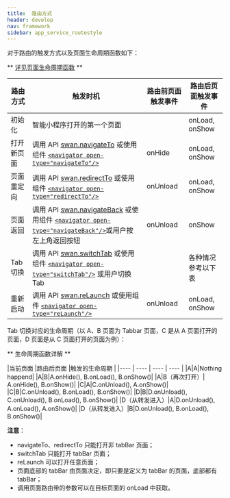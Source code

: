 ```yaml
---
title:  路由方式
header: develop
nav: framework
sidebar: app_service_routestyle
---
```


对于路由的触发方式以及页面生命周期函数如下：

** [详见页面生命周期函数](/develop/framework/app_service_pagelife/) **

|路由方式 |触发时机 |路由前页面触发事件 |路由后页面触发事件 |
|---- | ---- | ---- | ---- |
|初始化 |智能小程序打开的第一个页面 | |onLoad, onShow |
|打开新页面 |调用 API [swan.navigateTo](https://smartprogram.baidu.com/docs/develop/api/show/tab_swan-navigateTo/) 或使用组件 [`<navigator open-type="navigateTo"/>`](/develop/component/nav/) | onHide |onLoad, onShow |
|页面重定向 |调用 API [swan.redirectTo](https://smartprogram.baidu.com/docs/develop/api/show/tab_swan-redirectTo/) 或使用组件 [`<navigator open-type="redirectTo"/>`](/develop/component/nav/) | onUnload |onLoad, onShow |
|页面返回  |调用 API [swan.navigateBack](https://smartprogram.baidu.com/docs/develop/api/show/tab_swan-navigateBack/) 或使用组件 [`<navigator open-type="navigateBack"/>`](/develop/component/nav/)或用户按左上角返回按钮 | onUnload |onShow |
|Tab 切换  |调用 API [swan.switchTab](https://smartprogram.baidu.com/docs/develop/api/show/tab_swan-switchTab/) 或使用组件 [`<navigator open-type="switchTab"/>`](/develop/component/nav/) 或用户切换 Tab | | 各种情况参考以下表 |
|重新启动  |调用 API [swan.reLaunch](https://smartprogram.baidu.com/docs/develop/api/show/tab_swan-reLaunch/) 或使用组件 [`<navigator open-type="reLaunch"/>`](/develop/component/nav/) | onUnload | onLoad, onShow |

Tab 切换对应的生命周期（以 A、B 页面为 Tabbar 页面，C 是从 A 页面打开的页面，D 页面是从 C 页面打开的页面为例）：

** 生命周期函数详解 **

|当前页面 |路由后页面 |触发的生命周期 |
|---- | ---- | ---- | ---- |
|A|A|Nothing happend|
|A|B|A.onHide(), B.onLoad(), B.onShow()|
|A|B（再次打开）| A.onHide(), B.onShow()|
|C|A|C.onUnload(), A.onShow()|
|C|B|C.onUnload(), B.onLoad(), B.onShow()|
|D|B|D.onUnload(), C.onUnload(), B.onLoad(), B.onShow()|
|D（从转发进入）|A|D.onUnload(), A.onLoad(), A.onShow()|
|D（从转发进入）|B|D.onUnload(), B.onLoad(), B.onShow()|

**注意**：
- navigateTo、redirectTo 只能打开非 tabBar 页面；
- switchTab 只能打开 tabBar 页面；
- reLaunch 可以打开任意页面；
- 页面底部的 tabBar 由页面决定，即只要是定义为 tabBar 的页面，底部都有 tabBar；
- 调用页面路由带的参数可以在目标页面的 onLoad 中获取。
